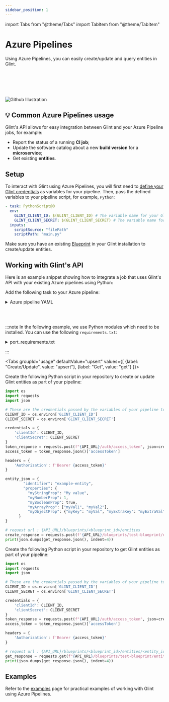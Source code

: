 ```yaml
---
sidebar_position: 1
---
```


import Tabs from "@theme/Tabs"
import TabItem from "@theme/TabItem"

# Azure Pipelines

Using Azure Pipelines, you can easily create/update and query entities in Glint.

<br></br>
<br></br>

![Github Illustration](/img/build-your-software-catalog/sync-data-to-catalog/azure-pipelines/azure-pipelines-illustration.jpg)

## 💡 Common Azure Pipelines usage

Glint's API allows for easy integration between Glint and your Azure Pipeline jobs, for example:

- Report the status of a running **CI job**;
- Update the software catalog about a new **build version** for a **microservice**;
- Get existing **entities**.

## Setup

To interact with Glint using Azure Pipelines, you will first need to [define your Glint credentials](https://learn.microsoft.com/en-us/azure/devops/pipelines/process/set-secret-variables?view=azure-devops&tabs=yaml%2Cbash#secret-variable-in-the-ui) as variables for your pipeline.
Then, pass the defined variables to your pipeline script, for example, `Python`:

```yaml showLineNumbers
- task: PythonScript@0
  env:
    GLINT_CLIENT_ID: $(GLINT_CLIENT_ID) # The variable name for your Glint clientId
    GLINT_CLIENT_SECRET: $(GLINT_CLIENT_SECRET) # The variable name for your Glint clientSecret
  inputs:
    scriptSource: "filePath"
    scriptPath: "main.py"
```

Make sure you have an existing [Blueprint](/build-your-software-catalog/customize-integrations/configure-data-model/setup-blueprint/setup-blueprint.md) in your Glint installation to create/update entities.

## Working with Glint's API

Here is an example snippet showing how to integrate a job that uses Glint's API with your existing Azure pipelines using Python:

Add the following task to your Azure pipeline:

<details>
  <summary> Azure pipeline YAML </summary>

```yaml showLineNumbers
- script: |
    pip install -r port_requirements.txt
- task: PythonScript@0
  env:
    GLINT_CLIENT_ID: $(GLINT_CLIENT_ID)
    GLINT_CLIENT_SECRET: $(GLINT_CLIENT_SECRET)
  inputs:
    scriptSource: "filePath"
    scriptPath: "glint.py"
```

</details>

<br></br>

:::note
In the following example, we use Python modules which need to be installed. You can use the following `requirements.txt`:

<details>
  <summary> port_requirements.txt </summary>

```
requests>=2.28.2
```

</details>

:::

<Tabs groupId="usage" defaultValue="upsert" values={[
{label: "Create/Update", value: "upsert"},
{label: "Get", value: "get"}
]}>

<TabItem value="upsert">

Create the following Python script in your repository to create or update Glint entities as part of your pipeline:

```python showLineNumbers
import os
import requests
import json

# These are the credentials passed by the variables of your pipeline to your tasks and in to your env
CLIENT_ID = os.environ['GLINT_CLIENT_ID']
CLIENT_SECRET = os.environ['GLINT_CLIENT_SECRET']

credentials = {
    'clientId': CLIENT_ID,
    'clientSecret': CLIENT_SECRET
}
token_response = requests.post(f"{API_URL}/auth/access_token", json=credentials)
access_token = token_response.json()['accessToken']

headers = {
	'Authorization': f'Bearer {access_token}'
}

entity_json = {
        "identifier": "example-entity",
        "properties": {
          "myStringProp": "My value",
          "myNumberProp": 1,
          "myBooleanProp": true,
          "myArrayProp": ["myVal1", "myVal2"],
          "myObjectProp": {"myKey": "myVal", "myExtraKey": "myExtraVal"}
      }
}

# request url : {API_URL}/blueprints/<blueprint_id>/entities
create_response = requests.post(f'{API_URL}/blueprints/test-blueprint/entities?upsert=true', json=entity_json, headers=headers)
print(json.dumps(get_response.json(), indent=4))
```

</TabItem>
<TabItem value="get">

Create the following Python script in your repository to get Glint entities as part of your pipeline:

```python showLineNumbers
import os
import requests
import json

# These are the credentials passed by the variables of your pipeline to your tasks and in to your env
CLIENT_ID = os.environ['GLINT_CLIENT_ID']
CLIENT_SECRET = os.environ['GLINT_CLIENT_SECRET']

credentials = {
    'clientId': CLIENT_ID,
    'clientSecret': CLIENT_SECRET
}
token_response = requests.post(f"{API_URL}/auth/access_token", json=credentials)
access_token = token_response.json()['accessToken']

headers = {
	'Authorization': f'Bearer {access_token}'
}

# request url : {API_URL}/blueprints/<blueprint_id>/entities/<entity_id>
get_response = requests.get(f"{API_URL}/blueprints/test-blueprint/entities/test-entity", headers=headers)
print(json.dumps(get_response.json(), indent=4))
```

</TabItem>
</Tabs>

## Examples

Refer to the [examples](./examples.md) page for practical examples of working with Glint using Azure Pipelines.
